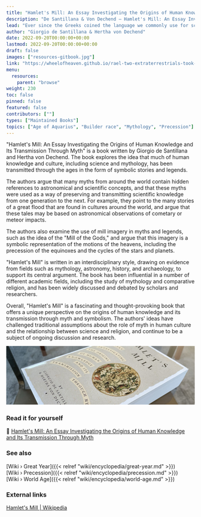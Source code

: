 ```yaml
---
title: "Hamlet's Mill: An Essay Investigating the Origins of Human Knowledge and Its Transmission Through Myth"
description: "De Santillana & Von Dechend — Hamlet's Mill: An Essay Investigating the Origins of Human Knowledge and Its Transmission Through Myth (1969)"
lead: "Ever since the Greeks coined the language we commonly use for scientific description, mythology & science have developed separately. But what came before the Greeks? What if we could prove that all myths have one common origin in a celestial cosmology? What if the gods, the places they lived & what they did are but ciphers for celestial activity, a language for the perpetuation of complex astronomical data? Drawing on scientific data, historical & literary sources, the authors argue that our myths are the remains of a preliterate astronomy, an exacting science whose power & accuracy were suppressed & then forgotten by an emergent Greco-Roman world view. This fascinating book throws into doubt the self-congratulatory assumptions of Western science about the unfolding development & transmission of knowledge. This is a truly seminal & original thesis, a book that should be read by anyone interested in science, myth & the interactions between the two."
author: "Giorgio de Santillana & Hertha von Dechend"
date: 2022-09-20T00:00:00+00:00
lastmod: 2022-09-20T00:00:00+00:00
draft: false
images: ["resources-gitbook.jpg"]
link: "https://wheelofheaven.github.io/rael-two-extraterrestrials-took-me-to-their-planet/"
menu:
  resources:
    parent: "browse"
weight: 230
toc: false
pinned: false
featured: false
contributors: [""]
types: ["Maintained Books"]
topics: ["Age of Aquarius", "Builder race", "Mythology", "Precession"]
---
```


"Hamlet's Mill: An Essay Investigating the Origins of Human Knowledge and Its Transmission Through Myth" is a book written by Giorgio de Santillana and Hertha von Dechend. The book explores the idea that much of human knowledge and culture, including science and mythology, has been transmitted through the ages in the form of symbolic stories and legends.

The authors argue that many myths from around the world contain hidden references to astronomical and scientific concepts, and that these myths were used as a way of preserving and transmitting scientific knowledge from one generation to the next. For example, they point to the many stories of a great flood that are found in cultures around the world, and argue that these tales may be based on astronomical observations of cometary or meteor impacts.

The authors also examine the use of mill imagery in myths and legends, such as the idea of the "Mill of the Gods," and argue that this imagery is a symbolic representation of the motions of the heavens, including the precession of the equinoxes and the cycles of the stars and planets.

"Hamlet's Mill" is written in an interdisciplinary style, drawing on evidence from fields such as mythology, astronomy, history, and archaeology, to support its central argument. The book has been influential in a number of different academic fields, including the study of mythology and comparative religion, and has been widely discussed and debated by scholars and researchers.

Overall, "Hamlet's Mill" is a fascinating and thought-provoking book that offers a unique perspective on the origins of human knowledge and its transmission through myth and symbolism. The authors' ideas have challenged traditional assumptions about the role of myth in human culture and the relationship between science and religion, and continue to be a subject of ongoing discussion and research.

![Image](images/hamlets-mill-book.jpg "Hamlet's Mill, 1969 — De Santillana & Von Dechend")

### Read it for yourself

📖  [Hamlet\'s Mill: An Essay Investigating the Origins of Human Knowledge and Its Transmission Through Myth](https://wheelofheaven.github.io/de-santillana-von-dechend-hamlets-mill/)

### See also

[Wiki › Great Year]({{< relref "wiki/encyclopedia/great-year.md" >}})</br>
[Wiki › Precession]({{< relref "wiki/encyclopedia/precession.md" >}})</br>
[Wiki › World Age]({{< relref "wiki/encyclopedia/world-age.md" >}})</br>

### External links

[Hamlet\'s Mill | Wikipedia](https://en.wikipedia.org/wiki/Hamlet%27s_Mill)
